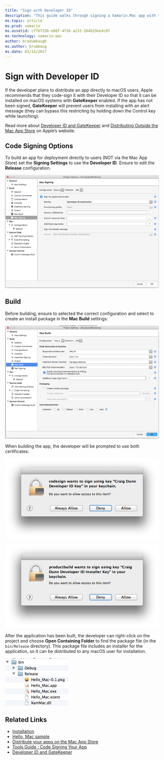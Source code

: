```yaml
---
title: "Sign with Developer ID"
description: "This guide walks through signing a Xamarin.Mac app with the Developer ID for publication."
ms.topic: article
ms.prod: xamarin
ms.assetid: cf7b733b-e08f-4f56-a233-264b29ee4c97
ms.technology: xamarin-mac
author: bradumbaugh
ms.author: brumbaug
ms.date: 03/14/2017
---
```


# Sign with Developer ID

If the developer plans to distribute an app directly to macOS
users, Apple recommends that they code-sign it with their Developer ID so that it can be installed on macOS systems with **GateKeeper** enabled. If the app has not been signed, **GateKeeper** will prevent users from installing with an alert message (they can bypass this restricting by holding down the Control key while launching).

Read more about [Developer ID and GateKeeper](https://developer.apple.com/resources/developer-id/) and [Distributing Outside the Mac App Store](https://developer.apple.com/library/content/documentation/IDEs/Conceptual/AppDistributionGuide/Introduction/Introduction.html) on Apple’s
website.

## Code Signing Options

To build an app for deployment directly to users (NOT via the Mac App
Store) set the **Signing Settings** to use the **Developer ID**. Ensure to edit the **Release** configuration.

 [ ![](signing-images/config02.png "The Mac Signing options")](signing-images/config02.png)


## Build

Before building, ensure to selected the correct configuration and select to create an install package in the **Mac Build** settings:

[ ![](signing-images/config03.png "The build options")](signing-images/config03.png)

When building the app, the developer will be prompted to use both certificates:

 [ ![](signing-images/image57.png "Allowing keychain access")](signing-images/image57.png)

 [ ![](signing-images/image58.png "Allowing keychain access")](signing-images/image58.png)

After the application has been built, the developer can right-click on the project and choose **Open Containing Folder** to find the package file (in the `bin/Release` directory). This package file includes an
installer for the application, so it can be distributed to any macOS user
for installation.

 [ ![](signing-images/image59.png "Selecting the app package in Finder")](signing-images/image59.png)

## Related Links

- [Installation](~//mac/get-started/installation.md)
- [Hello, Mac sample](~//mac/get-started/hello-mac.md)
- [Distribute your apps on the Mac App Store](https://developer.apple.com/devcenter/mac/checklist/)
- [Tools Guide : Code Signing Your App](https://developer.apple.com/library/mac/#documentation/ToolsLanguages/Conceptual/OSXWorkflowGuide/CodeSigning/CodeSigning.html)
- [Developer ID and GateKeeper](https://developer.apple.com/resources/developer-id/)
